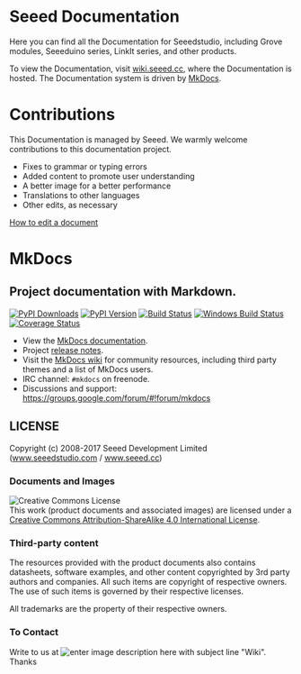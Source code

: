 # Seeed Documentation

Here you can find all the Documentation for Seeedstudio, including Grove modules, Seeeduino series, LinkIt series, and other products. 

To view the Documentation, visit [wiki.seeed.cc](http://wiki.seeed.cc), where the Documentation is hosted. The Documentation system is driven by [MkDocs](http://www.mkdocs.org/). 


# Contributions

This Documentation is managed by Seeed. We warmly welcome contributions to this documentation project.

* Fixes to grammar or typing errors
* Added content to promote user understanding
* A better image for a better performance
* Translations to other languages
* Other edits, as necessary

[How to edit a document](http://wiki.seeed.cc/How_to_edit_a_document/)

# MkDocs

Project documentation with Markdown.
---

[![PyPI Downloads][pypi-dl-image]][pypi-dl-link]
[![PyPI Version][pypi-v-image]][pypi-v-link]
[![Build Status][travis-image]][travis-link]
[![Windows Build Status][appveyor-image]][appveyor-link]
[![Coverage Status][codecov-image]][codecov-link]

- View the [MkDocs documentation][mkdocs].
- Project [release notes][release-notes].
- Visit the [MkDocs wiki](https://github.com/mkdocs/mkdocs/wiki) for community
  resources, including third party themes and a list of MkDocs users.
- IRC channel: `#mkdocs` on freenode.
- Discussions and support: <https://groups.google.com/forum/#!forum/mkdocs>

[appveyor-image]: https://img.shields.io/appveyor/ci/d0ugal/mkdocs/master.png
[appveyor-link]: https://ci.appveyor.com/project/d0ugal/mkdocs
[codecov-image]: http://codecov.io/github/mkdocs/mkdocs/coverage.svg?branch=master
[codecov-link]: http://codecov.io/github/mkdocs/mkdocs?branch=master
[landscape-image]: https://landscape.io/github/mkdocs/mkdocs/master/landscape.svg?style=flat-square
[landscape-link]: https://landscape.io/github/mkdocs/mkdocs/master
[pypi-dl-image]: https://img.shields.io/pypi/dm/mkdocs.png
[pypi-dl-link]: https://pypi.python.org/pypi/mkdocs
[pypi-v-image]: https://img.shields.io/pypi/v/mkdocs.png
[pypi-v-link]: https://pypi.python.org/pypi/mkdocs
[travis-image]: https://img.shields.io/travis/mkdocs/mkdocs/master.png
[travis-link]: https://travis-ci.org/mkdocs/mkdocs

[mkdocs]: http://www.mkdocs.org
[release-notes]: http://www.mkdocs.org/about/release-notes/

LICENSE
-------
Copyright (c) 2008-2017 Seeed Development Limited (www.seeedstudio.com / www.seeed.cc)

### Documents and Images
<img alt="Creative Commons License" style="border-width:0" src="https://i.creativecommons.org/l/by-sa/4.0/88x31.png" /></a><br />
This work (product documents and associated images) are licensed under a <a rel="license" href="http://creativecommons.org/licenses/by-sa/4.0/">Creative Commons Attribution-ShareAlike 4.0 International License</a>. <a rel="license" href="http://creativecommons.org/licenses/by-sa/4.0/"> </a>

### Third-party content
The resources provided with the product documents also contains datasheets, software examples, and other content copyrighted by 3rd party authors and companies. All such items are copyright of respective owners. The use of such items is governed by their respective licenses. 

All trademarks are the property of their respective owners.

### To Contact

Write to us at ![enter image description here](https://raw.githubusercontent.com/SeeedDocument/Seeed-WiKi/master/docs/images/contact-us.png) with subject line "Wiki". Thanks


